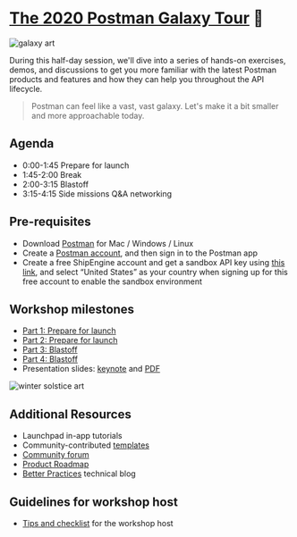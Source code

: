 # [The 2020 Postman Galaxy Tour](https://www.postman.com/galaxy-tour-2020) 🚀

![[galaxy art](https://github.com/postmanlabs/galaxy-workshop/blob/master/galaxyBanner.png?raw=true)](https://github.com/postmanlabs/galaxy-workshop/blob/master/galaxyBanner.png?raw=true)

During this half-day session, we'll dive into a series of hands-on exercises, demos, and discussions to get you more familiar with the latest Postman products and features and how they can help you throughout the API lifecycle.

> Postman can feel like a vast, vast galaxy.
> Let's make it a bit smaller and more approachable today.

## Agenda

- 0:00-1:45 Prepare for launch
- 1:45-2:00 Break
- 2:00-3:15 Blastoff
- 3:15-4:15 Side missions Q&A networking

## Pre-requisites

- Download [Postman](https://www.postman.com/downloads/) for Mac / Windows / Linux
- Create a [Postman account](https://learning.postman.com/docs/postman/launching-postman/postman-account/#signing-up-for-a-postman-account), and then sign in to the Postman app
- Create a free ShipEngine account and get a sandbox API key using [this link](https://shipengine.com/postman), and select “United States” as your country when signing up for this free account to enable the sandbox environment

## Workshop milestones

- [Part 1: Prepare for launch](./part1-PrepareForLaunch.md)
- [Part 2: Prepare for launch](./part2-PrepareForLaunch.md)
- [Part 3: Blastoff](./part3-Blastoff.md)
- [Part 4: Blastoff](./part4-Blastoff.md)
- Presentation slides: [keynote](https://github.com/postmanlabs/galaxy-workshop/blob/master/GalaxySF%20copy.key) and [PDF](https://github.com/postmanlabs/galaxy-workshop/blob/master/GalaxySF%20copy.pdf)

![[winter solstice art](https://apod.nasa.gov/apod/image/1712/WinterSolsticeMW_Seip.jpg)](https://apod.nasa.gov/apod/image/1712/WinterSolsticeMW_Seip.jpg)

## Additional Resources

- Launchpad in-app tutorials
- Community-contributed [templates](https://learning.getpostman.com/docs/postman_for_publishers/postman_templates/add_templates)
- [Community forum](https://community.getpostman.com/)
- [Product Roadmap](https://trello.com/b/4N7PnHAz/postman-roadmap-for-developers)
- [Better Practices](https://medium.com/better-practices) technical blog

## Guidelines for workshop host

- [Tips and checklist](./workshopHostGuidelines.md) for the workshop host
